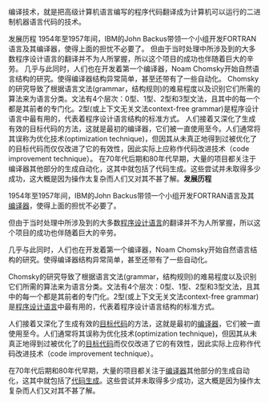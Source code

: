 编译技术，就是把高级计算机语言编写的程序代码翻译成为计算机可以运行的二进制机器语言代码的技术。

发展历程
1954年至1957年间，IBM的John Backus带领一个小组开发FORTRAN语言及其编译器，使得上面的担忧不必要了。
但由于当时处理中所涉及到的大多数程序设计语言的翻译并不为人所掌握，所以这个项目的成功也伴随着巨大的辛劳。
几乎与此同时，人们也在开发着第一个编译器，Noam Chomsky开始自然语言结构的研究。使得编译器结构异常简单，甚至还带有了一些自动化。
Chomsky的研究导致了根据语言文法(grammar，结构规则)的难易程度以及识别它们所需的算法来为语言分类。文法有4个层次：0型、1型、2型和3型文法，且其中的每一个都是其前者的专门化。2型(或上下文无关文法context-free grammar)是程序设计语言中最有用的，代表着程序设计语言结构的标准方式。
人们接着又深化了生成有效的目标代码的方法，这就是最初的编译器，它们被一直使用至今。人们通常将其误称为优化技术(optimization technique)，但因其从未真正地得到过被优化了的目标代码而仅仅改进了它的有效性，因此实际上应称作代码改进技术（code improvement technique）。
在70年代后期和80年代早期，大量的项目都关注于编译器其他部分的生成自动化，这其中就包括了代码生成。这些尝试并未取得多少成功，这大概是因为操作太复杂而人们又对其不甚了解。**发展历程**

1954年至1957年间，IBM的John Backus带领一个小组开发FORTRAN语言及其[编译器](https://baike.baidu.com/item/编译器)，使得上面的担忧不必要了。

但由于当时处理中所涉及到的大多数[程序设计语言](https://baike.baidu.com/item/程序设计语言)的翻译并不为人所掌握，所以这个项目的成功也伴随着巨大的辛劳。

几乎与此同时，人们也在开发着第一个编译器，Noam Chomsky开始自然语言结构的研究。使得编译器结构异常简单，甚至还带有了一些自动化。

Chomsky的研究导致了根据语言文法(grammar，结构规则)的难易程度以及识别它们所需的算法来为语言分类。文法有4个层次：0型、1型、2型和3型文法，且其中的每一个都是其前者的专门化。2型(或上下文无关文法context-free grammar)是[程序设计语言](https://baike.baidu.com/item/程序设计语言)中最有用的，代表着程序设计语言结构的标准方式。

人们接着又深化了生成有效的[目标代码](https://baike.baidu.com/item/目标代码)的方法，这就是最初的[编译器](https://baike.baidu.com/item/编译器)，它们被一直使用至今。人们通常将其误称为优化技术(optimization technique)，但因其从未真正地得到过被优化了的[目标代码](https://baike.baidu.com/item/目标代码)而仅仅改进了它的有效性，因此实际上应称作代码改进技术（code improvement technique）。

在70年代后期和80年代早期，大量的项目都关注于[编译器](https://baike.baidu.com/item/编译器)其他部分的生成自动化，这其中就包括了[代码生成](https://baike.baidu.com/item/代码生成)。这些尝试并未取得多少成功，这大概是因为操作太复杂而人们又对其不甚了解。